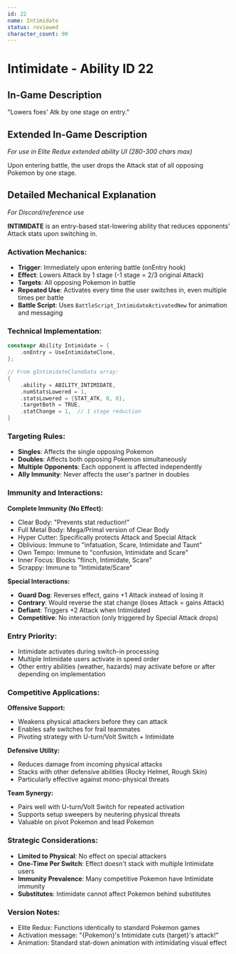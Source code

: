 ```yaml
---
id: 22
name: Intimidate
status: reviewed
character_count: 90
---
```


# Intimidate - Ability ID 22

## In-Game Description
"Lowers foes' Atk by one stage on entry."

## Extended In-Game Description
*For use in Elite Redux extended ability UI (280-300 chars max)*

Upon entering battle, the user drops the Attack stat of all opposing Pokemon by one stage.

## Detailed Mechanical Explanation
*For Discord/reference use*

**INTIMIDATE** is an entry-based stat-lowering ability that reduces opponents' Attack stats upon switching in.

### Activation Mechanics:
- **Trigger**: Immediately upon entering battle (onEntry hook)
- **Effect**: Lowers Attack by 1 stage (-1 stage = 2/3 original Attack)
- **Targets**: All opposing Pokemon in battle
- **Repeated Use**: Activates every time the user switches in, even multiple times per battle
- **Battle Script**: Uses `BattleScript_IntimidateActivatedNew` for animation and messaging

### Technical Implementation:
```c
constexpr Ability Intimidate = {
    .onEntry = UseIntimidateClone,
};

// From gIntimidateCloneData array:
{
    .ability = ABILITY_INTIMIDATE,
    .numStatsLowered = 1,
    .statsLowered = {STAT_ATK, 0, 0},
    .targetBoth = TRUE,
    .statChange = 1,  // 1 stage reduction
}
```

### Targeting Rules:
- **Singles**: Affects the single opposing Pokemon
- **Doubles**: Affects both opposing Pokemon simultaneously
- **Multiple Opponents**: Each opponent is affected independently
- **Ally Immunity**: Never affects the user's partner in doubles

### Immunity and Interactions:
**Complete Immunity (No Effect):**
- Clear Body: "Prevents stat reduction!"
- Full Metal Body: Mega/Primal version of Clear Body
- Hyper Cutter: Specifically protects Attack and Special Attack
- Oblivious: Immune to "infatuation, Scare, Intimidate and Taunt"
- Own Tempo: Immune to "confusion, Intimidate and Scare"  
- Inner Focus: Blocks "flinch, Intimidate, Scare"
- Scrappy: Immune to "Intimidate/Scare"

**Special Interactions:**
- **Guard Dog**: Reverses effect, gains +1 Attack instead of losing it
- **Contrary**: Would reverse the stat change (loses Attack = gains Attack)
- **Defiant**: Triggers +2 Attack when Intimidated
- **Competitive**: No interaction (only triggered by Special Attack drops)

### Entry Priority:
- Intimidate activates during switch-in processing
- Multiple Intimidate users activate in speed order
- Other entry abilities (weather, hazards) may activate before or after depending on implementation

### Competitive Applications:
**Offensive Support:**
- Weakens physical attackers before they can attack
- Enables safe switches for frail teammates
- Pivoting strategy with U-turn/Volt Switch + Intimidate

**Defensive Utility:**
- Reduces damage from incoming physical attacks
- Stacks with other defensive abilities (Rocky Helmet, Rough Skin)
- Particularly effective against mono-physical threats

**Team Synergy:**
- Pairs well with U-turn/Volt Switch for repeated activation
- Supports setup sweepers by neutering physical threats
- Valuable on pivot Pokemon and lead Pokemon

### Strategic Considerations:
- **Limited to Physical**: No effect on special attackers
- **One-Time Per Switch**: Effect doesn't stack with multiple Intimidate users
- **Immunity Prevalence**: Many competitive Pokemon have Intimidate immunity
- **Substitutes**: Intimidate cannot affect Pokemon behind substitutes

### Version Notes:
- Elite Redux: Functions identically to standard Pokemon games
- Activation message: "{Pokemon}'s Intimidate cuts {target}'s attack!"
- Animation: Standard stat-down animation with intimidating visual effect